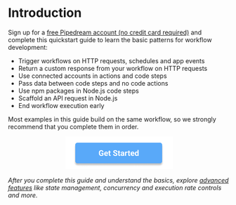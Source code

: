 # Introduction

Sign up for a [free Pipedream account (no credit card required)](https://pipedream.com/auth/signup) and complete this quickstart guide to learn the basic patterns for workflow development:

- Trigger workflows on HTTP requests, schedules and app events
- Return a custom response from your workflow on HTTP requests 
- Use connected accounts in actions and code steps
- Pass data between code steps and no code actions
- Use npm packages in Node.js code steps
- Scaffold an API request in Node.js
- End workflow execution early

<!--This guide [starts with simple examples](/quickstart/hello-world) to cover basic Pipedream concepts and builds up to a [real-world use case](/quickstart/real-world-example/) to post richly formatted Tweets to Slack.-->

<!--![image-20210518194229746](./images/image-20210518194229746.png)-->

 Most examples in this guide build on the same workflow, so we strongly recommend that you complete them in order.

<!--![image-20210518194229746](./images/image-20210518194229746.png)-->

<!--
1. [hello world!](/quickstart/hello-world/)
2. [hello ${name}!](/quickstart/hello-name/)
3. [Make outbound HTTP requests](/quickstart/make-http-request/) 
4. [Use npm packages](/quickstart/using-npm-packages/) 
5. [Insert data into Google Sheets](/quickstart/add-data-to-google-sheets/) 
6. [End workflow execution early](/quickstart/end-workflow-early/) 
7. [Use managed auth in code](/quickstart/use-managed-auth-in-code/) 
8. [Run a workflow on a schedule](/quickstart/run-workflow-on-a-schedule/) 
9. [Email yourself on new items in an RSS feed](/quickstart/email-yourself/) 
10. [Real-world Twitter -> Slack](/quickstart/real-world-example/) 
-->

<p style="text-align:center;">
<a href="/quickstart/hello-world/"><img src="./get-started.png"></a>
</p>

*After you complete this guide and understand the basics, explore [advanced features](/quickstart/next-steps/) like state management, concurrency and execution rate controls and more.*

<!--
::: tip
After you complete this guide and understand the basics, explore [advanced features](/quickstart/next-steps/) like state management, concurrency and execution rate controls and more.
:::
-->
<!--**Ready to get started? [`hello world!` &rarr;](/quickstart/hello-world/)**-->

<!--

::: tip
If you need help completing the examples in the quickstart, search our public community at [https://pipdedream.com/commmunity](https://pipdedream.com/commmunity) or post a new question.
:::
-->

<!--
After you're done, explore Pipedream's [advanced capabilities](/quickstart/next-steps/) to build even more powerful workflows!

::: tip
We **strongly** recommend that you complete the examples in order.
:::

**[hello world!](/quickstart/hello-world/) (~5 minutes)**

- Create a new workflow and familiarize yourself with the builder layout
- Generate a unique endpoint URL to trigger your workflow
- Send HTTP requests to your workflow and inspect them
- Add a custom response to return "hello world!" on each HTTP request

**[hello ${name}!](/quickstart/hello-name/) (~5 minutes)**

- Pass a name on each HTTP request as a query parameter
- Return the name in the custom HTTP response

**[Make outbound HTTP requests!](/quickstart/make-http-request/) (~5 minutes)**

- Use the **GET Request** action to make an HTTP request from your workflow
- Test the workflow and inspect the step exports
- Return data exported by the **GET Request** step in the custom HTTP response

**[Use npm packages](/quickstart/using-npm-packages/) (~5 minutes)**

- Replace the **GET Request** action with a Node.js code step
- Use the `axios` npm package to make an HTTP `GET` request 
- Export the response and rename the step

**[Insert data into Google Sheets](/quickstart/add-data-to-google-sheets/) (~5 minutes)**

- Replace the **HTTP API** trigger with a **Schedule**
- Delete the HTTP response step
- Save data returned from the remaining step to Google Sheets

**[Use managed auth in code](/quickstart/use-managed-auth-in-code/) (~5 minutes)**

- TBC
- TBC

**[Email yourself on new items in an RSS feed](/quickstart/email-yourself/) (~5 minutes)**

- Trigger a workflow on new items in an RSS feed
- Use an action to send an email to the account registered with Pipedream

**[Real-world Twitter -> Slack](/quickstart/real-world-example/) (~5 minutes)**

- Create a workflow triggered on new Twitter mentions 
- Format the Tweet using Slack Block Kit
- Post the formatted message to a Slack channel

At minimum, create a free account at [https://pipedream.com](https://pipedream.com). To complete all the examples, you'll also need accounts for:

- Google Sheets
- Github
- Slack
- Twitter
-->